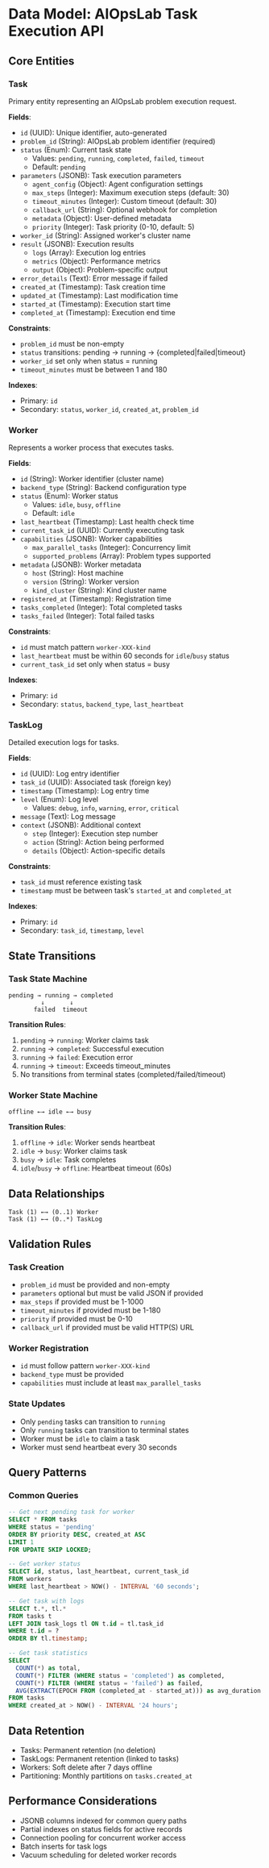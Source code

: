 # Data Model: AIOpsLab Task Execution API

## Core Entities

### Task
Primary entity representing an AIOpsLab problem execution request.

**Fields**:
- `id` (UUID): Unique identifier, auto-generated
- `problem_id` (String): AIOpsLab problem identifier (required)
- `status` (Enum): Current task state
  - Values: `pending`, `running`, `completed`, `failed`, `timeout`
  - Default: `pending`
- `parameters` (JSONB): Task execution parameters
  - `agent_config` (Object): Agent configuration settings
  - `max_steps` (Integer): Maximum execution steps (default: 30)
  - `timeout_minutes` (Integer): Custom timeout (default: 30)
  - `callback_url` (String): Optional webhook for completion
  - `metadata` (Object): User-defined metadata
  - `priority` (Integer): Task priority (0-10, default: 5)
- `worker_id` (String): Assigned worker's cluster name
- `result` (JSONB): Execution results
  - `logs` (Array): Execution log entries
  - `metrics` (Object): Performance metrics
  - `output` (Object): Problem-specific output
- `error_details` (Text): Error message if failed
- `created_at` (Timestamp): Task creation time
- `updated_at` (Timestamp): Last modification time
- `started_at` (Timestamp): Execution start time
- `completed_at` (Timestamp): Execution end time

**Constraints**:
- `problem_id` must be non-empty
- `status` transitions: pending → running → {completed|failed|timeout}
- `worker_id` set only when status = running
- `timeout_minutes` must be between 1 and 180

**Indexes**:
- Primary: `id`
- Secondary: `status`, `worker_id`, `created_at`, `problem_id`

### Worker
Represents a worker process that executes tasks.

**Fields**:
- `id` (String): Worker identifier (cluster name)
- `backend_type` (String): Backend configuration type
- `status` (Enum): Worker status
  - Values: `idle`, `busy`, `offline`
  - Default: `idle`
- `last_heartbeat` (Timestamp): Last health check time
- `current_task_id` (UUID): Currently executing task
- `capabilities` (JSONB): Worker capabilities
  - `max_parallel_tasks` (Integer): Concurrency limit
  - `supported_problems` (Array): Problem types supported
- `metadata` (JSONB): Worker metadata
  - `host` (String): Host machine
  - `version` (String): Worker version
  - `kind_cluster` (String): Kind cluster name
- `registered_at` (Timestamp): Registration time
- `tasks_completed` (Integer): Total completed tasks
- `tasks_failed` (Integer): Total failed tasks

**Constraints**:
- `id` must match pattern `worker-XXX-kind`
- `last_heartbeat` must be within 60 seconds for `idle`/`busy` status
- `current_task_id` set only when status = busy

**Indexes**:
- Primary: `id`
- Secondary: `status`, `backend_type`, `last_heartbeat`

### TaskLog
Detailed execution logs for tasks.

**Fields**:
- `id` (UUID): Log entry identifier
- `task_id` (UUID): Associated task (foreign key)
- `timestamp` (Timestamp): Log entry time
- `level` (Enum): Log level
  - Values: `debug`, `info`, `warning`, `error`, `critical`
- `message` (Text): Log message
- `context` (JSONB): Additional context
  - `step` (Integer): Execution step number
  - `action` (String): Action being performed
  - `details` (Object): Action-specific details

**Constraints**:
- `task_id` must reference existing task
- `timestamp` must be between task's `started_at` and `completed_at`

**Indexes**:
- Primary: `id`
- Secondary: `task_id`, `timestamp`, `level`

## State Transitions

### Task State Machine
```
pending → running → completed
         ↓       ↓
       failed  timeout
```

**Transition Rules**:
1. `pending` → `running`: Worker claims task
2. `running` → `completed`: Successful execution
3. `running` → `failed`: Execution error
4. `running` → `timeout`: Exceeds timeout_minutes
5. No transitions from terminal states (completed/failed/timeout)

### Worker State Machine
```
offline ←→ idle ←→ busy
```

**Transition Rules**:
1. `offline` → `idle`: Worker sends heartbeat
2. `idle` → `busy`: Worker claims task
3. `busy` → `idle`: Task completes
4. `idle`/`busy` → `offline`: Heartbeat timeout (60s)

## Data Relationships

```
Task (1) ←→ (0..1) Worker
Task (1) ←→ (0..*) TaskLog
```

## Validation Rules

### Task Creation
- `problem_id` must be provided and non-empty
- `parameters` optional but must be valid JSON if provided
- `max_steps` if provided must be 1-1000
- `timeout_minutes` if provided must be 1-180
- `priority` if provided must be 0-10
- `callback_url` if provided must be valid HTTP(S) URL

### Worker Registration
- `id` must follow pattern `worker-XXX-kind`
- `backend_type` must be provided
- `capabilities` must include at least `max_parallel_tasks`

### State Updates
- Only `pending` tasks can transition to `running`
- Only `running` tasks can transition to terminal states
- Worker must be `idle` to claim a task
- Worker must send heartbeat every 30 seconds

## Query Patterns

### Common Queries
```sql
-- Get next pending task for worker
SELECT * FROM tasks 
WHERE status = 'pending' 
ORDER BY priority DESC, created_at ASC 
LIMIT 1 
FOR UPDATE SKIP LOCKED;

-- Get worker status
SELECT id, status, last_heartbeat, current_task_id 
FROM workers 
WHERE last_heartbeat > NOW() - INTERVAL '60 seconds';

-- Get task with logs
SELECT t.*, tl.* 
FROM tasks t 
LEFT JOIN task_logs tl ON t.id = tl.task_id 
WHERE t.id = ? 
ORDER BY tl.timestamp;

-- Get task statistics
SELECT 
  COUNT(*) as total,
  COUNT(*) FILTER (WHERE status = 'completed') as completed,
  COUNT(*) FILTER (WHERE status = 'failed') as failed,
  AVG(EXTRACT(EPOCH FROM (completed_at - started_at))) as avg_duration
FROM tasks 
WHERE created_at > NOW() - INTERVAL '24 hours';
```

## Data Retention

- Tasks: Permanent retention (no deletion)
- TaskLogs: Permanent retention (linked to tasks)
- Workers: Soft delete after 7 days offline
- Partitioning: Monthly partitions on `tasks.created_at`

## Performance Considerations

- JSONB columns indexed for common query paths
- Partial indexes on status fields for active records
- Connection pooling for concurrent worker access
- Batch inserts for task logs
- Vacuum scheduling for deleted worker records